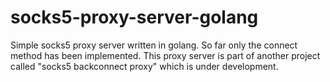 # socks5-proxy-server-golang
Simple socks5 proxy server written in golang.
So far only the connect method has been implemented.
This proxy server is part of another project called "socks5 backconnect proxy" which is under development.
